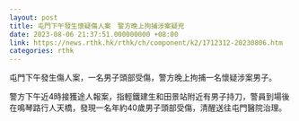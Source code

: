 ```yaml
---
layout: post
title: 屯門下午發生懷疑傷人案　警方晚上拘捕涉案疑兇
date: 2023-08-06 21:37:51.000000000 +08:00
link: https://news.rthk.hk/rthk/ch/component/k2/1712312-20230806.htm
categories: rthk
---
```


屯門下午發生傷人案，一名男子頭部受傷，警方晚上拘捕一名懷疑涉案男子。

警方下午近4時接獲途人報案，指輕鐵建生和田景站附近有男子持刀，警員到場後在鳴琴路行人天橋，發現一名年約40歲男子頭部受傷，清醒送往屯門醫院治理。
